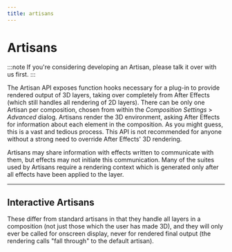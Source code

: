 ```yaml
---
title: artisans
---
```

# Artisans

:::note
If you're considering developing an Artisan, please talk it over with us first.
:::

The Artisan API exposes function hooks necessary for a plug-in to provide rendered output of 3D layers, taking over completely from After Effects (which still handles all rendering of 2D layers). There can be only one Artisan per composition, chosen from within the *Composition Settings* > *Advanced* dialog. Artisans render the 3D environment, asking After Effects for information about each element in the composition. As you might guess, this is a vast and tedious process. This API is not recommended for anyone without a strong need to override After Effects' 3D rendering.

Artisans may share information with effects written to communicate with them, but effects may not initiate this communication. Many of the suites used by Artisans require a rendering context which is generated only after all effects have been applied to the layer.

---

## Interactive Artisans

These differ from standard artisans in that they handle all layers in a composition (not just those which the user has made 3D), and they will only ever be called for onscreen display, never for rendered final output (the rendering calls "fall through" to the default artisan).
